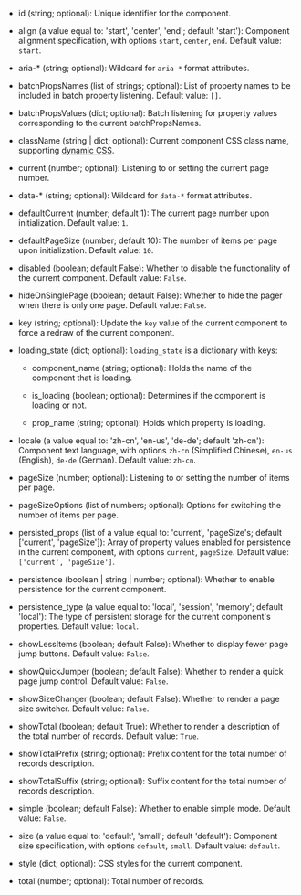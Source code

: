 - id (string; optional):
    Unique identifier for the component.

- align (a value equal to: 'start', 'center', 'end'; default 'start'):
    Component alignment specification, with options `start`, `center`, `end`. Default value: `start`.

- aria-* (string; optional):
    Wildcard for `aria-*` format attributes.

- batchPropsNames (list of strings; optional):
    List of property names to be included in batch property listening. Default value: `[]`.

- batchPropsValues (dict; optional):
    Batch listening for property values corresponding to the current batchPropsNames.

- className (string | dict; optional):
    Current component CSS class name, supporting [dynamic CSS](/advanced-classname).

- current (number; optional):
    Listening to or setting the current page number.

- data-* (string; optional):
    Wildcard for `data-*` format attributes.

- defaultCurrent (number; default 1):
    The current page number upon initialization. Default value: `1`.

- defaultPageSize (number; default 10):
    The number of items per page upon initialization. Default value: `10`.

- disabled (boolean; default False):
    Whether to disable the functionality of the current component. Default value: `False`.

- hideOnSinglePage (boolean; default False):
    Whether to hide the pager when there is only one page. Default value: `False`.

- key (string; optional):
    Update the `key` value of the current component to force a redraw of the current component.

- loading_state (dict; optional):
    `loading_state` is a dictionary with keys:

    - component_name (string; optional):
        Holds the name of the component that is loading.

    - is_loading (boolean; optional):
        Determines if the component is loading or not.

    - prop_name (string; optional):
        Holds which property is loading.

- locale (a value equal to: 'zh-cn', 'en-us', 'de-de'; default 'zh-cn'):
    Component text language, with options `zh-cn` (Simplified Chinese), `en-us` (English), `de-de` (German).
    Default value: `zh-cn`.

- pageSize (number; optional):
    Listening to or setting the number of items per page.

- pageSizeOptions (list of numbers; optional):
    Options for switching the number of items per page.

- persisted_props (list of a value equal to: 'current', 'pageSize's; default ['current', 'pageSize']):
    Array of property values enabled for persistence in the current component, with options `current`, `pageSize`. Default value: `['current', 'pageSize']`.

- persistence (boolean | string | number; optional):
    Whether to enable persistence for the current component.

- persistence_type (a value equal to: 'local', 'session', 'memory'; default 'local'):
    The type of persistent storage for the current component's properties. Default value: `local`.

- showLessItems (boolean; default False):
    Whether to display fewer page jump buttons. Default value: `False`.

- showQuickJumper (boolean; default False):
    Whether to render a quick page jump control. Default value: `False`.

- showSizeChanger (boolean; default False):
    Whether to render a page size switcher. Default value: `False`.

- showTotal (boolean; default True):
    Whether to render a description of the total number of records. Default value: `True`.

- showTotalPrefix (string; optional):
    Prefix content for the total number of records description.

- showTotalSuffix (string; optional):
    Suffix content for the total number of records description.

- simple (boolean; default False):
    Whether to enable simple mode. Default value: `False`.

- size (a value equal to: 'default', 'small'; default 'default'):
    Component size specification, with options `default`, `small`. Default value: `default`.

- style (dict; optional):
    CSS styles for the current component.

- total (number; optional):
    Total number of records.
